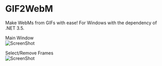 GIF2WebM
========

Make WebMs from GIFs with ease! For Windows with the dependency of .NET 3.5.

Main Window<br/>
![ScreenShot](https://raw.githubusercontent.com/thetarkus/GIF2WebM/master/Preview/main_window.png)

Select/Remove Frames<br/>
![ScreenShot](https://raw.githubusercontent.com/thetarkus/GIF2WebM/master/Preview/convert_window.png)
